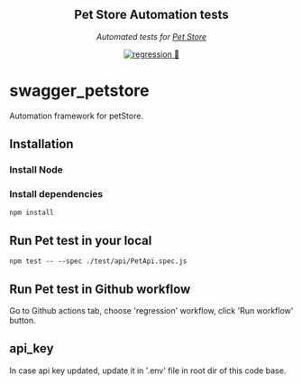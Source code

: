 <div align="center">

## Pet Store Automation tests

_Automated tests for [Pet Store](https://github.com/jurgenting/petStoreAPITest)_


[![regression 💯 ](https://github.com/jurgenting/petStoreAPITest/actions/workflows/regression.yml/badge.svg)](https://github.com/jurgenting/petStoreAPITest/actions/workflows/regression.yml)


</div>

# swagger_petstore

Automation framework for petStore.

## Installation

### Install Node

### Install dependencies

```shell
npm install
```

## Run Pet test in your local

```shell
npm test -- --spec ./test/api/PetApi.spec.js
```

## Run Pet test in Github workflow

Go to Github actions tab, choose 'regression' workflow, click 'Run workflow' button.


## api_key

In case api key updated, update it in '.env' file in root dir of this code base.


